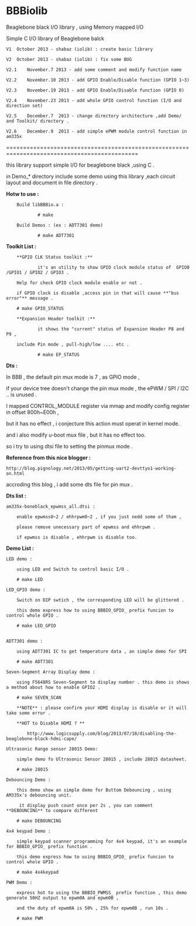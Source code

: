 BBBiolib
=======

Beaglebone black I/O library , using Memory mapped I/O

Simple C I/O library of Beaglebone balck

	V1 	October 2013 - shabaz (iolib) : create basic library 

	V2 	October 2013 - shabaz (iolib) : fix some BUG

	V2.1	November.7 2013 - add some comment and modify function name

	V2.2	November.10 2013 - add GPIO Enable/Disable function (GPIO 1~3)

	V2.3	November.19 2013 - add GPIO Enable/Disable function (GPIO 0)

	V2.4	November.23 2013 - add whole GPIO control function (I/O and direction set)

	V2.5	December.7  2013 - change directory architecture ,add Demo/ and Toolkit/ directory .

	V2.6	December.9  2013 - add simple ePWM module control function in am335x

=============================================================================================

this library support simple I/O for beaglebone black ,using C .

in Demo_* directory include some demo using this library ,each circuit layout and document in file directory .


**Hotw to use :**

        Build libBBBio.a :

                # make

        Build Demos : (ex : ADT7301 demo)

                # make ADT7301

**Toolkit List :**

        **GPIO CLK Status toolkit :**

                it's an utility to show GPIO clock module status of  GPIO0 /GPIO1 / GPIO2 / GPIO3 . 

		Help for check GPIO clock module enable or not .
	
		if GPIO clock is disable ,access pin in that will cause **"bus error"** message .

		# make GPIO_STATUS

        **Expansion Header toolkit :**

                it shows the "current" status of Expansion Header P8 and P9 ,

		include Pin mode , pull-high/low .... etc .

                # make EP_STATUS


**Dts :**

In BBB , the default pin mux mode is 7 , as GPIO mode , 

if your device tree doesn't change the pin mux mode , the ePWM / SPI / I2C .. is unused .

I mapped CONTROL_MODULE register via mmap and modify config register in offset 800h~E00h , 

but it has no effect , i conjecture this action must operat in kernel mode.

and i also modify u-boot mux file , but it has no effect too.

so i try to using dtsi file to setting the pinmux mode .
	
**Reference from this nice blogger  :**

	http://blog.pignology.net/2013/05/getting-uart2-devttyo1-working-on.html

accroding this blog , i add some dts file for pin mux .
	
**Dts list :**
		
	am335x-boneblack_epwmss_all.dtsi :

		enable epwmss0~2 / ehhrpwm0~2 , if you just nedd some of tham ,

		please remove unecessary part of epwmss and ehhrpwm .

		if epwmss is disable , ehhrpwm is disable too.


**Demo List :**

	LED demo :

		using LED and Switch to control basic I/O .

		# make LED

	LED_GPIO demo :

		Switch on DIP swtich , the corresponding LED will be glittered .

		this demo express how to using BBBIO_GPIO_ prefix funcion to control whole GPIO .

		# make LED_GPIO


	ADT7301 demo :

		using ADT7301 IC to get temperature data , an simple demo for SPI

		# make ADT7301

	Seven-Segment Array Display demo :

		using F5648RS Seven-Segment to display number . this demo is shows a method about how to enable GPIO2 .

		# make SEVEN_SCAN

		**NOTE** : please confirm your HDMI display is disable or it will take some error .

		**HOT to Disable HDMI ? **

			http://www.logicsupply.com/blog/2013/07/18/disabling-the-beaglebone-black-hdmi-cape/ 

	Ultrasonic Range sensor 28015 Demo:

		simple demo fo Ultrasonic Sensor 28015 , include 28015 datasheet.

		# make 28015

	Debouncing Demo :

		this demo show an simple demo for Buttom Debouncing , using AM335x's debouncing unit.

		 it display push count once per 2s , you can comment **DEBOUNCING** to compare different

		# make DEBOUNCING
		
	4x4 keypad Demo :

		simple keypad scanner programming for 4x4 keypad, it's an example for BBBIO_GPIO_ prefix function .

		this demo express how to using BBBIO_GPIO_ prefix funcion to control whole GPIO .

		# make 4x4keypad

	PWM Demo :

		express hot to using the BBBIO_PWMSS_ prefix function , this demo generate 50HZ output to epwm0A and epwm0B ,

		and the duty of epwm0A is 50% , 25% for epwm0B , run 10s .

		# make PWM
